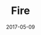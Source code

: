 ---
title: Fire
date: '2017-05-09'
thumb_image: images/mar-2yo/fire.jpg
thumb_image_alt: Fire
image: images/mar-2yo/fire.jpg
image_alt: Fire
template: project
---	